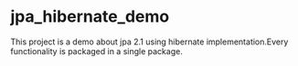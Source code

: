 # jpa_hibernate_demo
This project is a demo about jpa 2.1 using hibernate implementation.Every functionality is packaged in a single package.
